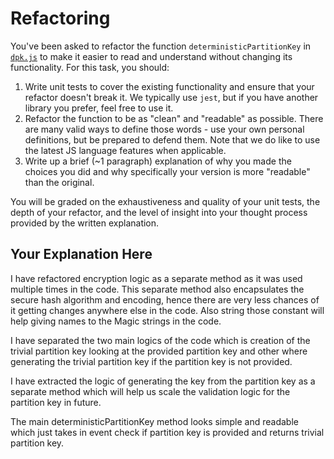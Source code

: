 # Refactoring

You've been asked to refactor the function `deterministicPartitionKey` in [`dpk.js`](dpk.js) to make it easier to read and understand without changing its functionality. For this task, you should:

1. Write unit tests to cover the existing functionality and ensure that your refactor doesn't break it. We typically use `jest`, but if you have another library you prefer, feel free to use it.
2. Refactor the function to be as "clean" and "readable" as possible. There are many valid ways to define those words - use your own personal definitions, but be prepared to defend them. Note that we do like to use the latest JS language features when applicable.
3. Write up a brief (~1 paragraph) explanation of why you made the choices you did and why specifically your version is more "readable" than the original.

You will be graded on the exhaustiveness and quality of your unit tests, the depth of your refactor, and the level of insight into your thought process provided by the written explanation.

## Your Explanation Here

I have refactored encryption logic as a separate method as it was used multiple times in the code. This separate method also encapsulates the secure hash algorithm and encoding, hence there are very less chances of it getting changes anywhere else in the code. Also string those constant will help giving names to the Magic strings in the code. 

I have separated the two main logics of the code which is creation of the trivial partition key looking at the provided partition key and other where generating the trivial partition key if the partition key is not provided.

I have extracted the logic of generating the key from the partition key as a separate method which will help us scale the validation logic for the partition key in future.

The main deterministicPartitionKey method looks simple and readable which just takes in event check if partition key is provided and returns trivial partition key.